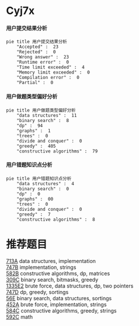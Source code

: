 # Cyj7x

<!-- tabs:start -->



#### **用户提交结果分析**

```mermaid
pie title 用户提交结果分析
    "Accepted" :  23
    "Rejected" :  0
    "Wrong answer" :  23
    "Runtime error" :  0
    "Time limit exceeded" :  4
    "Memory limit exceeded" :  0
    "Compilation error" :  0
    "Partial" :  0
```

#### **用户做题类型偏好分析**

```mermaid
pie title 用户做题类型偏好分析
    "data structures" :  11
    "binary search" :  8
    "dp" :  94
    "graphs" :  1
    "trees" :  0
    "divide and conquer" :  0
    "greedy" :  405
    "constructive algorithms" :  79
```
#### **用户错题知识点分析**

```mermaid
pie title 用户错题知识点分析
    "data structures" :  4
    "binary search" :  0
    "dp" :  0
    "graphs" :  00
    "trees" :  0
    "divide and conquer" :  0
    "greedy" :  7
    "constructive algorithms" :  8
```



<!-- tabs:end -->
# 推荐题目
[713A](https://codeforces.com/contest/713/problem/A)		data structures,
                        implementation		  
[747B](https://codeforces.com/contest/747/problem/B)		implementation,
                        strings		  
[582B](https://codeforces.com/contest/582/problem/B)		constructive algorithms,
                        dp,
                        matrices		  
[309C](https://codeforces.com/contest/309/problem/C)		binary search,
                        bitmasks,
                        greedy		  
[1335E2](https://codeforces.com/contest/1335E/problem/2)		brute force,
                        data structures,
                        dp,
                        two pointers		  
[747D](https://codeforces.com/contest/747/problem/D)		dp,
                        greedy,
                        sortings		  
[56E](https://codeforces.com/contest/56/problem/E)		binary search,
                        data structures,
                        sortings		  
[452A](https://codeforces.com/contest/452/problem/A)		brute force,
                        implementation,
                        strings		  
[584C](https://codeforces.com/contest/584/problem/C)		constructive algorithms,
                        greedy,
                        strings		  
[592C](https://codeforces.com/contest/592/problem/C)		math		  
